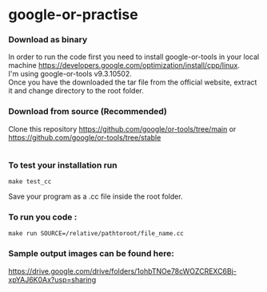 # google-or-practise 

### Download as binary
In order to run the code first you need to install google-or-tools in your local machine https://developers.google.com/optimization/install/cpp/linux.  
I'm using google-or-tools v9.3.10502.  
Once you have the downloaded the tar file from the official website, extract it and change directory to the root folder.

### Download from source (Recommended)
Clone this repository https://github.com/google/or-tools/tree/main or https://github.com/google/or-tools/tree/stable
```

```

### To test your installation run
```
make test_cc
```
Save your program as a .cc file inside the root folder.  


### To run you code :
```
make run SOURCE=/relative/pathtoroot/file_name.cc
```

### Sample output images can be found here:
https://drive.google.com/drive/folders/1ohbTNOe78cWOZCREXC6Bj-xpYAJ6K0Ax?usp=sharing
